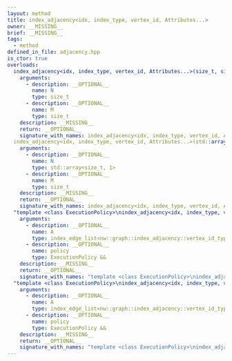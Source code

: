 ```yaml
---
layout: method
title: index_adjacency<idx, index_type, vertex_id, Attributes...>
owner: __MISSING__
brief: __MISSING__
tags:
  - method
defined_in_file: adjacency.hpp
is_ctor: true
overloads:
  index_adjacency<idx, index_type, vertex_id, Attributes...>(size_t, size_t):
    arguments:
      - description: __OPTIONAL__
        name: N
        type: size_t
      - description: __OPTIONAL__
        name: M
        type: size_t
    description: __MISSING__
    return: __OPTIONAL__
    signature_with_names: index_adjacency<idx, index_type, vertex_id, Attributes...>(size_t N, size_t M)
  index_adjacency<idx, index_type, vertex_id, Attributes...>(std::array<size_t, 1>, size_t):
    arguments:
      - description: __OPTIONAL__
        name: N
        type: std::array<size_t, 1>
      - description: __OPTIONAL__
        name: M
        type: size_t
    description: __MISSING__
    return: __OPTIONAL__
    signature_with_names: index_adjacency<idx, index_type, vertex_id, Attributes...>(std::array<size_t, 1> N, size_t M)
  "template <class ExecutionPolicy>\nindex_adjacency<idx, index_type, vertex_id, Attributes...>(index_edge_list<nw::graph::index_adjacency::vertex_id_type, nw::graph::unipartite_graph_base, directedness::directed, Attributes...> &, ExecutionPolicy &&)":
    arguments:
      - description: __OPTIONAL__
        name: A
        type: index_edge_list<nw::graph::index_adjacency::vertex_id_type, nw::graph::unipartite_graph_base, directedness::directed, Attributes...> &
      - description: __OPTIONAL__
        name: policy
        type: ExecutionPolicy &&
    description: __MISSING__
    return: __OPTIONAL__
    signature_with_names: "template <class ExecutionPolicy>\nindex_adjacency<idx, index_type, vertex_id, Attributes...>(index_edge_list<nw::graph::index_adjacency::vertex_id_type, nw::graph::unipartite_graph_base, directedness::directed, Attributes...> & A, ExecutionPolicy && policy)"
  "template <class ExecutionPolicy>\nindex_adjacency<idx, index_type, vertex_id, Attributes...>(index_edge_list<nw::graph::index_adjacency::vertex_id_type, nw::graph::unipartite_graph_base, directedness::undirected, Attributes...> &, ExecutionPolicy &&)":
    arguments:
      - description: __OPTIONAL__
        name: A
        type: index_edge_list<nw::graph::index_adjacency::vertex_id_type, nw::graph::unipartite_graph_base, directedness::undirected, Attributes...> &
      - description: __OPTIONAL__
        name: policy
        type: ExecutionPolicy &&
    description: __MISSING__
    return: __OPTIONAL__
    signature_with_names: "template <class ExecutionPolicy>\nindex_adjacency<idx, index_type, vertex_id, Attributes...>(index_edge_list<nw::graph::index_adjacency::vertex_id_type, nw::graph::unipartite_graph_base, directedness::undirected, Attributes...> & A, ExecutionPolicy && policy)"
---
```

